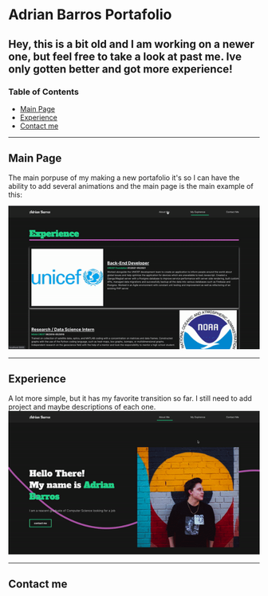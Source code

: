 # Adrian Barros Portafolio

Hey, this is a bit old and I am working on a newer one, but feel free to take a look at past me. Ive only gotten better and got more experience!
---

### Table of Contents
- [Main Page](#Main-Page)
- [Experience](#Experience)
- [Contact me](#Contact-me)


---
## Main Page
The main porpuse of my making a new portafolio it's so I can have the ability to add several animations and the main page is the main example of this:


![](media/mainpage.gif)

---
## Experience
A lot more simple, but it has my favorite transition so far. I still need to add project and maybe descriptions of each one. 
![](media/exppage.gif)

---
## Contact me
